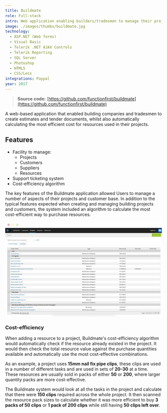 ```yaml
---
title: Buildmate
role: Full-stack
intro: Web application enabling builders/tradesmen to manage their projects and tenders.
image: ./images/thumbs/buildmate.jpg
technology:
  - ASP.NET (Web forms)
  - Visual Basic
  - Telerik .NET AJAX Controls
  - Telerik Reporting
  - SQL Server
  - Photoshop
  - HTML5
  - CSS/Less
integrations: Paypal
year: 2017
---
```

> **Source code:** [https://github.com/functionfirst/buildmate](https://github.com/functionfirst/buildmate)

A web-based application that enabled building companies and tradesmen to create estimates and tender documents, whilst also automatically calculating the most efficient cost for resources used in their projects.

## Features

* Facility to manage:
  * Projects
  * Customers
  * Suppliers
  * Resources
* Support ticketing system
* Cost-efficiency algorithm


The key features of the Buildmate application allowed Users to manage a number of aspects of their projects and customer base. In addition to the typical features expected when creating and managing building projects and customers, the system included an algorithm to calculate the most cost-efficient way to purchase resources.

[![Screenshot of the Buildmate web application](./images/buildmateapp.jpg)](./images/buildmateapp.jpg)

### Cost-efficiency
When adding a resource to a project, Buildmate's cost-efficiency algorithm would automatically check if the resource already existed in the project. It would then check the total resource value against the purchase quantities available and automatically use the most cost-effective combinations.

As an example, a project uses **15mm nail fix pipe clips**, these clips are used in a number of different tasks and are used in sets of **20-30** at a time. These resources are usually sold in packs of either **50** or **200**, where larger quantity packs are more cost-effective.

The Buildmate system would look at all the tasks in the project and calculate that there were **150 clips** required across the whole project. It then scanned the resource pack sizes to calculate whether it was more efficient to buy **3 packs of 50 clips** or **1 pack of 200 clips** while still having **50 clips left over**.